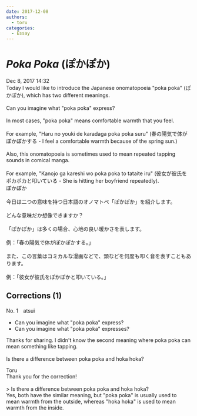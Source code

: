 ```yaml
---
date: 2017-12-08
authors:
  - toru
categories:
  - Essay
---
```


<h1 id="subject_show"><strong><em>Poka Poka</strong></em> (ぽかぽか)</h1>
<div class="date">Dec 8, 2017 14:32</div>
<div id="post"><div id="body_show_ori">
Today I would like to introduce the Japanese onomatopoeia "poka poka" (ぽかぽか), which has two different meanings.<br/><br/>Can you imagine what "poka poka" express?<br/><br/>In most cases, "poka poka" means comfortable warmth that you feel.<br/><br/>For example, "Haru no youki de karadaga poka poka suru" (春の陽気で体がぽかぽかする - I feel a comfortable warmth because of the spring sun.)<br/><br/>Also, this onomatopoeia is sometimes used to mean repeated tapping sounds in comical manga.<br/><br/>For example, "Kanojo ga kareshi wo poka poka to tataite iru" (彼女が彼氏をポカポカと叩いている - She is hitting her boyfriend repeatedly).
</div></div>

<!-- more -->

<div id="post_ja"><div id="body_show_mo">
ぽかぽか<br/><br/>今日は二つの意味を持つ日本語のオノマトペ「ぽかぽか」を紹介します。<br/><br/>どんな意味だか想像できますか？<br/><br/>「ぽかぽか」は多くの場合、心地の良い暖かさを表します。<br/><br/>例：「春の陽気で体がぽかぽかする。」<br/><br/>また、この言葉はコミカルな漫画などで、頭などを何度も叩く音を表すこともあります。<br/><br/>例：「彼女が彼氏をぽかぽかと叩いている。」
</div></div>

## Corrections (1)
<div id="block"><div class="first_name"> No. 1　<span class="just_name">atsui</span></div><div id="block2">
<ul class="correction_field">
<li class="incorrect">Can you imagine what "poka poka" express?</li>
<li class="corrected correct">
Can you imagine what "poka poka" express<span class="f_bold"><span class="f_blue">es</span></span>?
</li>
</ul>
<p class="comment_small">
 Thanks for sharing. I didn't know the second meaning where poka poka can mean something like tapping.
 <br/>
 <br/>
 Is there a difference between poka poka and hoka hoka?
</p>

</div><div class="name"><span class="just_name">Toru</span><br>
Thank you for the correction!<br/><br/>&gt; Is there a difference between poka poka and hoka hoka?<br/>Yes, both have the similar meaning, but "poka poka" is usually used to mean warmth from the outside, whereas "hoka hoka" is used to mean warmth from the inside.
</div>
</div>
